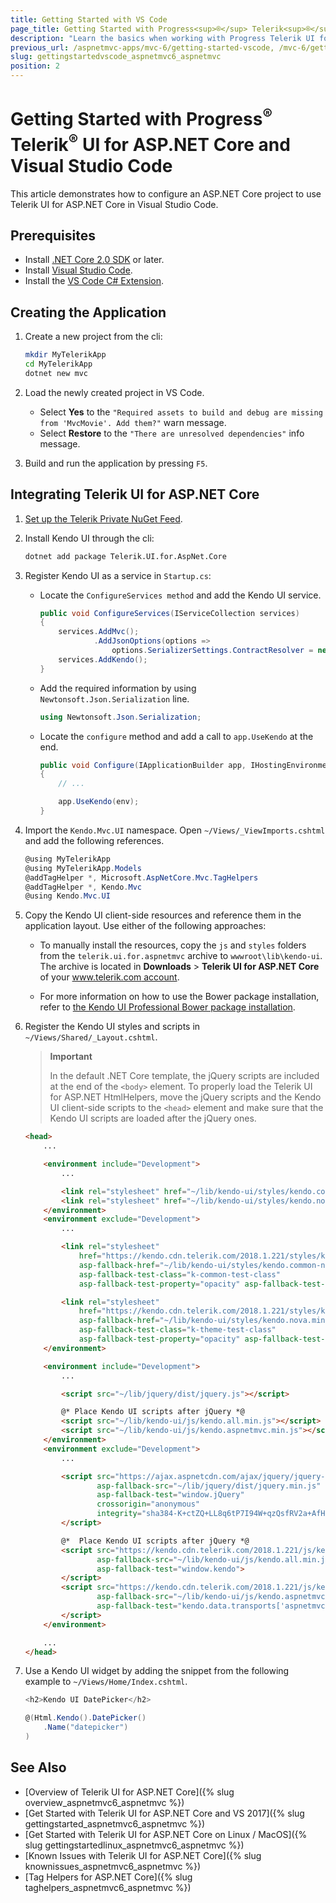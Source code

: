 ```yaml
---
title: Getting Started with VS Code
page_title: Getting Started with Progress<sup>®</sup> Telerik<sup>®</sup> UI for ASP.NET Core and Visual Studio Code | Telerik UI for ASP.NET Core
description: "Learn the basics when working with Progress Telerik UI for ASP.NET Core (aka MVC 6 or ASP.NET Core MVC) and VS Code."
previous_url: /aspnetmvc-apps/mvc-6/getting-started-vscode, /mvc-6/getting-started-vscode
slug: gettingstartedvscode_aspnetmvc6_aspnetmvc
position: 2
---
```


# Getting Started with Progress<sup>®</sup> Telerik<sup>®</sup> UI for ASP.NET Core and Visual Studio Code

This article demonstrates how to configure an ASP.NET Core project to use Telerik UI for ASP.NET Core in Visual Studio Code.

## Prerequisites

* Install [.NET Core 2.0 SDK](https://www.microsoft.com/net/learn/get-started/windows) or later.
* Install [Visual Studio Code](https://code.visualstudio.com/).
* Install the [VS Code C# Extension](https://marketplace.visualstudio.com/items?itemName=ms-vscode.csharp).


## Creating the Application

1. Create a new project from the cli:

    ```sh
    mkdir MyTelerikApp
    cd MyTelerikApp
    dotnet new mvc
    ```

1. Load the newly created project in VS Code.
    - Select **Yes** to the `"Required assets to build and debug are missing from 'MvcMovie'. Add them?"` warn message.
    - Select **Restore** to the `"There are unresolved dependencies"` info message.

1. Build and run the application by pressing `F5`.

## Integrating Telerik UI for ASP.NET Core

1. [Set up the Telerik Private NuGet Feed](https://docs.telerik.com/aspnet-mvc/getting-started/nuget-install#set-up-nuget-package-source).

2. Install Kendo UI through the cli:

    ```sh
    dotnet add package Telerik.UI.for.AspNet.Core
    ```

3. Register Kendo UI as a service in `Startup.cs`:

    * Locate the `ConfigureServices method` and add the Kendo UI service.

        ```cs
        public void ConfigureServices(IServiceCollection services)
        {
            services.AddMvc();
                    .AddJsonOptions(options =>
                        options.SerializerSettings.ContractResolver = new DefaultContractResolver());
            services.AddKendo();
        }
        ```

    * Add the required information by using `Newtonsoft.Json.Serialization` line.

        ```cs
        using Newtonsoft.Json.Serialization;
        ```

    * Locate the `configure` method and add a call to `app.UseKendo` at the end.

        ```cs
        public void Configure(IApplicationBuilder app, IHostingEnvironment env)
        {
            // ...

            app.UseKendo(env);
        }
        ```

4. Import the `Kendo.Mvc.UI` namespace. Open `~/Views/_ViewImports.cshtml` and add the following references.

    ```cs
    @using MyTelerikApp
    @using MyTelerikApp.Models
    @addTagHelper *, Microsoft.AspNetCore.Mvc.TagHelpers
    @addTagHelper *, Kendo.Mvc
    @using Kendo.Mvc.UI
    ```

5. Copy the Kendo UI client-side resources and reference them in the application layout. Use either of the following approaches:

    - To manually install the resources, copy the `js` and `styles` folders from the `telerik.ui.for.aspnetmvc` archive to `wwwroot\lib\kendo-ui`. The archive is located in **Downloads** > **Telerik UI for ASP.NET Core** of your [www.telerik.com account](https://www.telerik.com/account/).

    - For more information on how to use the Bower package installation, refer to [the Kendo UI Professional Bower package installation](https://docs.telerik.com/kendo-ui/intro/installation/bower-install).

6. Register the Kendo UI styles and scripts in `~/Views/Shared/_Layout.cshtml`.

    > **Important**
    >
    > In the default .NET Core template, the jQuery scripts are included at the end of the `<body>` element. To properly load the Telerik UI for ASP.NET HtmlHelpers, move the jQuery scripts and the Kendo UI client-side scripts to the `<head>` element and make sure that the Kendo UI scripts are loaded after the jQuery ones.

    ```html
    <head>
        ...

        <environment include="Development">
            ...

            <link rel="stylesheet" href="~/lib/kendo-ui/styles/kendo.common-nova.min.css" />
            <link rel="stylesheet" href="~/lib/kendo-ui/styles/kendo.nova.min.css" />
        </environment>
        <environment exclude="Development">
            ...

            <link rel="stylesheet"
                href="https://kendo.cdn.telerik.com/2018.1.221/styles/kendo.common-nova.min.css"
                asp-fallback-href="~/lib/kendo-ui/styles/kendo.common-nova.min.css"
                asp-fallback-test-class="k-common-test-class"
                asp-fallback-test-property="opacity" asp-fallback-test-value="0" />

            <link rel="stylesheet"
                href="https://kendo.cdn.telerik.com/2018.1.221/styles/kendo.nova.min.css"
                asp-fallback-href="~/lib/kendo-ui/styles/kendo.nova.min.css"
                asp-fallback-test-class="k-theme-test-class"
                asp-fallback-test-property="opacity" asp-fallback-test-value="0" />
        </environment>

        <environment include="Development">
            ...

            <script src="~/lib/jquery/dist/jquery.js"></script>

            @* Place Kendo UI scripts after jQuery *@
            <script src="~/lib/kendo-ui/js/kendo.all.min.js"></script>
            <script src="~/lib/kendo-ui/js/kendo.aspnetmvc.min.js"></script>
        </environment>
        <environment exclude="Development">
            ...

            <script src="https://ajax.aspnetcdn.com/ajax/jquery/jquery-2.2.0.min.js"
                    asp-fallback-src="~/lib/jquery/dist/jquery.min.js"
                    asp-fallback-test="window.jQuery"
                    crossorigin="anonymous"
                    integrity="sha384-K+ctZQ+LL8q6tP7I94W+qzQsfRV2a+AfHIi9k8z8l9ggpc8X+Ytst4yBo/hH+8Fk">
            </script>

            @*  Place Kendo UI scripts after jQuery *@
            <script src="https://kendo.cdn.telerik.com/2018.1.221/js/kendo.all.min.js"
                    asp-fallback-src="~/lib/kendo-ui/js/kendo.all.min.js"
                    asp-fallback-test="window.kendo">
            </script>
            <script src="https://kendo.cdn.telerik.com/2018.1.221/js/kendo.aspnetmvc.min.js"
                    asp-fallback-src="~/lib/kendo-ui/js/kendo.aspnetmvc.min.js"
                    asp-fallback-test="kendo.data.transports['aspnetmvc-ajax']">
            </script>
        </environment>

        ...
    </head>
    ```

7. Use a Kendo UI widget by adding the snippet from the following example to `~/Views/Home/Index.cshtml`.

    ```cs
    <h2>Kendo UI DatePicker</h2>

    @(Html.Kendo().DatePicker()
        .Name("datepicker")
    )
    ```

## See Also

* [Overview of Telerik UI for ASP.NET Core]({% slug overview_aspnetmvc6_aspnetmvc %})
* [Get Started with Telerik UI for ASP.NET Core and VS 2017]({% slug gettingstarted_aspnetmvc6_aspnetmvc %})
* [Get Started with Telerik UI for ASP.NET Core on Linux / MacOS]({% slug gettingstartedlinux_aspnetmvc6_aspnetmvc %})
* [Known Issues with Telerik UI for ASP.NET Core]({% slug knownissues_aspnetmvc6_aspnetmvc %})
* [Tag Helpers for ASP.NET Core]({% slug taghelpers_aspnetmvc6_aspnetmvc %})
